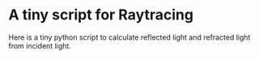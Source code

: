 # A tiny script for Raytracing

Here is a tiny python script to calculate reflected light and refracted light from incident light.
